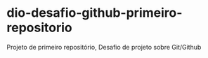 # dio-desafio-github-primeiro-repositorio
Projeto de primeiro repositório, Desafio de projeto sobre Git/Github
